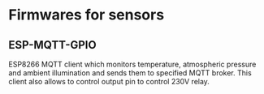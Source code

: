 # Firmwares for sensors
## ESP-MQTT-GPIO
ESP8266 MQTT client which monitors temperature, atmospheric pressure and ambient illumination and sends them to specified MQTT broker. This client also allows to control output pin to control 230V relay.
